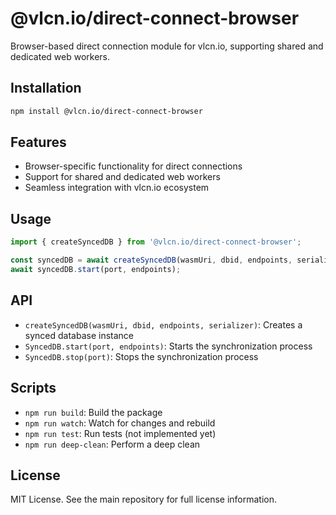 # @vlcn.io/direct-connect-browser

Browser-based direct connection module for vlcn.io, supporting shared and dedicated web workers.

## Installation

```bash
npm install @vlcn.io/direct-connect-browser
```

## Features

- Browser-specific functionality for direct connections
- Support for shared and dedicated web workers
- Seamless integration with vlcn.io ecosystem

## Usage

```javascript
import { createSyncedDB } from '@vlcn.io/direct-connect-browser';

const syncedDB = await createSyncedDB(wasmUri, dbid, endpoints, serializer);
await syncedDB.start(port, endpoints);
```

## API

- `createSyncedDB(wasmUri, dbid, endpoints, serializer)`: Creates a synced database instance
- `SyncedDB.start(port, endpoints)`: Starts the synchronization process
- `SyncedDB.stop(port)`: Stops the synchronization process

## Scripts

- `npm run build`: Build the package
- `npm run watch`: Watch for changes and rebuild
- `npm run test`: Run tests (not implemented yet)
- `npm run deep-clean`: Perform a deep clean

## License

MIT License. See the main repository for full license information.
